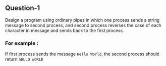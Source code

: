 ## Question-1
Design a program using ordinary pipes in which one process sends a string message to second process, and second process reverses the case of each character in message and sends back to the first process.

### For example : 
If first process sends the message `Hello World`, the second process should return `hELLO wORLD`
